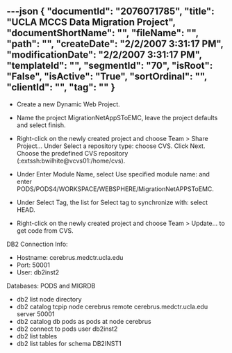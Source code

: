 ---json
{
  "documentId": "2076071785",
  "title": "UCLA MCCS Data Migration Project",
  "documentShortName": "",
  "fileName": "",
  "path": "",
  "createDate": "2/2/2007 3:31:17 PM",
  "modificationDate": "2/2/2007 3:31:17 PM",
  "templateId": "",
  "segmentId": "70",
  "isRoot": "False",
  "isActive": "True",
  "sortOrdinal": "",
  "clientId": "",
  "tag": ""
}
---

* Create a new Dynamic Web Project.

* Name the project MigrationNetAppSToEMC, leave the project defaults and select finish.

* Right-click on the newly created project and choose Team &gt; Share Project… Under Select a repository type: choose CVS. Click Next. Choose the predefined CVS repository (:extssh:bwilhite@vcvs01:/home/cvs).

* Under Enter Module Name, select Use specified module name: and enter PODS/PODS4/WORKSPACE/WEBSPHERE/MigrationNetAPPSToEMC.

* Under Select Tag, the list for Select tag to synchronize with: select HEAD.

* Right-click on the newly created project and choose Team &gt; Update… to get code from CVS.

DB2 Connection Info:
* Hostname: cerebrus.medctr.ucla.edu
* Port: 50001
* User: db2inst2

Databases: PODS and MIGRDB
* db2 list node directory
* db2 catalog tcpip node cerebrus remote cerebrus.medctr.ucla.edu server 50001
* db2 catalog db pods as pods at node cerebrus
* db2 connect to pods user db2inst2
* db2 list tables
* db2 list tables for schema DB2INST1
